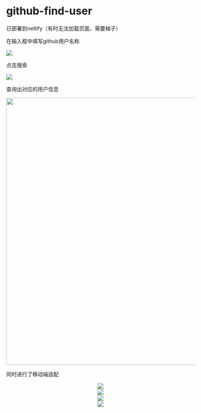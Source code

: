 # github-find-user

已部署到netlify（有时无法加载页面，需要梯子）

在输入框中填写github用户名称</br>

<img src="../master/readmeImg/49.png" /></br>

点击搜索</br>

<img src="https://github.com/Huixies/github-find-user/blob/master/readmeImg/10.png" /></br>

查询出对应的用户信息</br>

<img src="https://github.com/Huixies/github-find-user/blob/master/readmeImg/10.png" width="1384" height="713" /></br>

同时进行了移动端适配</br>

<div align=center><img src="https://github.com/Huixies/github-find-user/blob/master/readmeImg/419.png" /></br></div>

<div align=center><img src="https://github.com/Huixies/github-find-user/blob/master/readmeImg/113.png" /></br></div>

<div align=center><img src="https://github.com/Huixies/github-find-user/blob/master/readmeImg/319.png" /></br></div>

<div align=center><img src="https://github.com/Huixies/github-find-user/blob/master/readmeImg/514.png" /></br></div>

